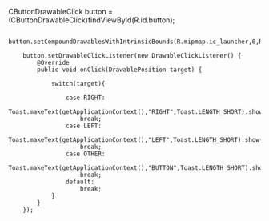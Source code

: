   CButtonDrawableClick button = (CButtonDrawableClick)findViewById(R.id.button);

        button.setCompoundDrawablesWithIntrinsicBounds(R.mipmap.ic_launcher,0,R.mipmap.ic_launcher,0);

        button.setDrawableClickListener(new DrawableClickListener() {
            @Override
            public void onClick(DrawablePosition target) {

                switch(target){

                    case RIGHT:
                        Toast.makeText(getApplicationContext(),"RIGHT",Toast.LENGTH_SHORT).show();
                        break;
                    case LEFT:
                        Toast.makeText(getApplicationContext(),"LEFT",Toast.LENGTH_SHORT).show();
                        break;
                    case OTHER:
                        Toast.makeText(getApplicationContext(),"BUTTON",Toast.LENGTH_SHORT).show();
                        break;
                    default:
                        break;
                }
            }
        });
        
        
        
        
